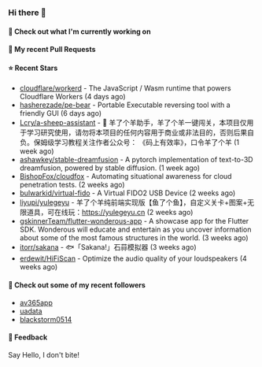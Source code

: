 ### Hi there 👋

#### 👷 Check out what I'm currently working on

#### 🔨 My recent Pull Requests


#### ⭐ Recent Stars

- [cloudflare/workerd](https://github.com/cloudflare/workerd) - The JavaScript / Wasm runtime that powers Cloudflare Workers (4 days ago)
- [hasherezade/pe-bear](https://github.com/hasherezade/pe-bear) - Portable Executable reversing tool with a friendly GUI  (6 days ago)
- [Lcry/a-sheep-assistant](https://github.com/Lcry/a-sheep-assistant) - 🐑 羊了个羊助手，羊了个羊一键闯关，本项目仅用于学习研究使用，请勿将本项目的任何内容用于商业或非法目的，否则后果自负。保姆级学习教程关注作者公众号： 《码上有效率》，口令羊了个羊 (1 week ago)
- [ashawkey/stable-dreamfusion](https://github.com/ashawkey/stable-dreamfusion) - A pytorch implementation of text-to-3D dreamfusion, powered by stable diffusion. (1 week ago)
- [BishopFox/cloudfox](https://github.com/BishopFox/cloudfox) - Automating situational awareness for cloud penetration tests. (2 weeks ago)
- [bulwarkid/virtual-fido](https://github.com/bulwarkid/virtual-fido) - A Virtual FIDO2 USB Device (2 weeks ago)
- [liyupi/yulegeyu](https://github.com/liyupi/yulegeyu) - 羊了个羊纯前端实现版【鱼了个鱼】，自定义关卡&#43;图案&#43;无限道具，可在线玩：https://yulegeyu.cn (2 weeks ago)
- [gskinnerTeam/flutter-wonderous-app](https://github.com/gskinnerTeam/flutter-wonderous-app) - A showcase app for the Flutter SDK. Wonderous will educate and entertain as you uncover information about some of the most famous structures in the world. (3 weeks ago)
- [itorr/sakana](https://github.com/itorr/sakana) - 🐟「Sakana!」石蒜模拟器 (3 weeks ago)
- [erdewit/HiFiScan](https://github.com/erdewit/HiFiScan) - Optimize the audio quality of your loudspeakers (4 weeks ago)

#### 👯 Check out some of my recent followers

- [av365app](https://github.com/av365app)
- [uadata](https://github.com/uadata)
- [blackstorm0514](https://github.com/blackstorm0514)

#### 💬 Feedback

Say Hello, I don't bite!